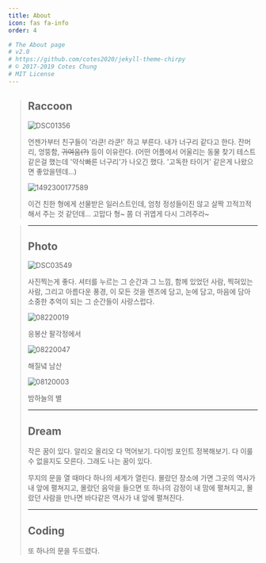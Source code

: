 ```yaml
---
title: About
icon: fas fa-info
order: 4

# The About page
# v2.0
# https://github.com/cotes2020/jekyll-theme-chirpy
# © 2017-2019 Cotes Chung
# MIT License
---
```



> ## **Raccoon**
>
> ![DSC01356](https://user-images.githubusercontent.com/70361152/106779293-3378b200-668a-11eb-93e9-0e541dc23255.jpg)
>
> 언젠가부터 친구들이 '라쿤! 라쿤!' 하고 부른다.
> 내가 너구리 같다고 한다.
> 잔머리, 엉뚱함, ~~귀여움(?)~~ 등이 이유란다.
> (어떤 어플에서 어울리는 동물 찾기 테스트 같은걸 했는데 '약삭빠른 너구리'가 나오긴 했다. '고독한 타이거' 같은게 나왔으면 좋았을텐데...)
>
> ![1492300177589](https://user-images.githubusercontent.com/70361152/106779292-3378b200-668a-11eb-9d70-ae016a9b12a9.jpg)
> 
>   이건 친한 형에게 선물받은 일러스트인데, 엄청 정성들이진 않고 살짝 끄적끄적해서 주는 것 같던데...
>    고맙다 형~ 쫌 더 귀엽게 다시 그려주라~
>   
>   


> ---
>
> ## Photo
>
> ![DSC03549](https://user-images.githubusercontent.com/70361152/106779295-34114880-668a-11eb-8917-ab2d30448faa.jpg)
>
> 사진찍는게 좋다.
> 셔터를 누르는 그 순간과 그 느낌,
> 함께 있었던 사람, 찍혀있는 사람,
> 그리고 아름다운 풍경,
> 이 모든 것을 렌즈에 담고, 눈에 담고, 마음에 담아
> 소중한 추억이 되는
> 그 순간들이 사랑스럽다.
>
> ![08220019](https://user-images.githubusercontent.com/70361152/106779288-32e01b80-668a-11eb-862f-46e28fd8ceda.jpg)
>
> 응봉산 팔각정에서
>
> ![08220047](https://user-images.githubusercontent.com/70361152/106779289-32e01b80-668a-11eb-91ce-d0f2105c077d.jpg)
>
> 해질녘 남산
>
> ![08120003](https://user-images.githubusercontent.com/70361152/106779280-31aeee80-668a-11eb-88db-3c053ea65e46.jpg)
>
> 밤하늘의 별
>
> ---
>
> ## Dream
>
> 작은 꿈이 있다.
> 알리오 올리오 다 먹어보기.
> 다이빙 포인트 정복해보기.
> 다 이룰 수 없을지도 모른다.
> 그래도 나는 꿈이 있다.
>
> 무지의 문을 열 때마다 하나의 세계가 열린다.
> 몰랐던 장소에 가면 그곳의 역사가 내 앞에 펼쳐지고,
> 몰랐던 음악을 들으면 또 하나의 감정이 내 맘에 펼쳐지고,
> 몰랐던 사람을 만나면 바다같은 역사가 내 앞에 펼쳐진다.
>
> ---
> 
> ## Coding
> 
>또 하나의 문을 두드렸다.
> 
>
> 

